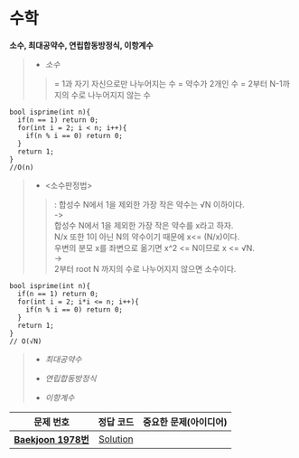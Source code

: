 # 수학   
__소수, 최대공약수, 연립합동방정식, 이항계수__   
>*  _소수_
>> = 1과 자기 자신으로만 나누어지는 수 = 약수가 2개인 수
>> = 2부터 N-1까지의 수로 나누어지지 않는 수
```
bool isprime(int n){
  if(n == 1) return 0;
  for(int i = 2; i < n; i++){
    if(n % i == 0) return 0;
  }
  return 1;
}
//O(n)
```
>* <소수판정법>   
>> : 합성수 N에서 1을 제외한 가장 작은 약수는 √N 이하이다.   
>> ->   
>> 합성수 N에서 1을 제외한 가장 작은 약수를 x라고 하자.   
>> N/x 또한 1이 아닌 N의 약수이기 때문에 x<= (N/x)이다.   
>> 우변의 분모 x를 좌변으로 옮기면 x^2 <= N이므로 x <= √N.   
>> ->   
>> 2부터 root N 까지의 수로 나누어지지 않으면 소수이다.   
```
bool isprime(int n){
  if(n == 1) return 0;
  for(int i = 2; i*i <= n; i++){
    if(n % i == 0) return 0;
  }
  return 1;
}
// O(√N)
```

>*  _최대공약수_
>>  
>*  _연립합동방정식_
>>
>*  _이항계수_
>>  
| 문제 번호 | 정답 코드 |  중요한 문제(아이디어) | 
| :--: | :--: |:--: |
| __[Baekjoon 1978번](https://www.acmicpc.net/problem/11724)__   | [Solution](https://github.com/jhmin-kk99/Algorithm-Study/blob/main/Math/1978.cpp)    | |
